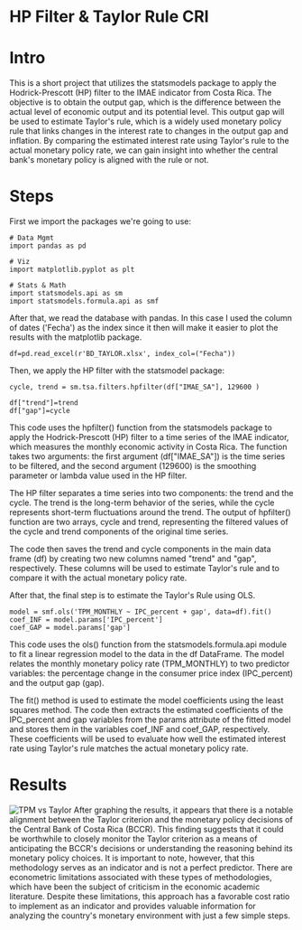 # HP Filter & Taylor Rule CRI

# Intro
This is a short project that utilizes the statsmodels package to apply the Hodrick-Prescott (HP) filter to the IMAE indicator from Costa Rica. The objective is to obtain the output gap, which is the difference between the actual level of economic output and its potential level. This output gap will be used to estimate Taylor's rule, which is a widely used monetary policy rule that links changes in the interest rate to changes in the output gap and inflation. By comparing the estimated interest rate using Taylor's rule to the actual monetary policy rate, we can gain insight into whether the central bank's monetary policy is aligned with the rule or not.

# Steps
First we import the packages we're going to use:
```
# Data Mgmt
import pandas as pd

# Viz
import matplotlib.pyplot as plt

# Stats & Math
import statsmodels.api as sm
import statsmodels.formula.api as smf

```
After that, we read the database with pandas. In this case I used the column of dates ('Fecha') as the index since it then will make it easier to plot the results with the matplotlib package.

```
df=pd.read_excel(r'BD_TAYLOR.xlsx', index_col=("Fecha"))
```
Then, we apply the HP filter with the statsmodel package:
```
cycle, trend = sm.tsa.filters.hpfilter(df["IMAE_SA"], 129600 )

df["trend"]=trend
df["gap"]=cycle
```
This code uses the hpfilter() function from the statsmodels package to apply the Hodrick-Prescott (HP) filter to a time series of the IMAE indicator, which measures the monthly economic activity in Costa Rica. The function takes two arguments: the first argument (df["IMAE_SA"]) is the time series to be filtered, and the second argument (129600) is the smoothing parameter or lambda value used in the HP filter.

The HP filter separates a time series into two components: the trend and the cycle. The trend is the long-term behavior of the series, while the cycle represents short-term fluctuations around the trend. The output of hpfilter() function are two arrays, cycle and trend, representing the filtered values of the cycle and trend components of the original time series.

The code then saves the trend and cycle components in the main data frame (df) by creating two new columns named "trend" and "gap", respectively. These columns will be used to estimate Taylor's rule and to compare it with the actual monetary policy rate.

After that, the final step is to estimate the Taylor's Rule using OLS. 



```
model = smf.ols('TPM_MONTHLY ~ IPC_percent + gap', data=df).fit()
coef_INF = model.params['IPC_percent']
coef_GAP = model.params['gap']
```
This code uses the ols() function from the statsmodels.formula.api module to fit a linear regression model to the data in the df DataFrame. The model relates the monthly monetary policy rate (TPM_MONTHLY) to two predictor variables: the percentage change in the consumer price index (IPC_percent) and the output gap (gap).

The fit() method is used to estimate the model coefficients using the least squares method. The code then extracts the estimated coefficients of the IPC_percent and gap variables from the params attribute of the fitted model and stores them in the variables coef_INF and coef_GAP, respectively. These coefficients will be used to evaluate how well the estimated interest rate using Taylor's rule matches the actual monetary policy rate.



# Results
![TPM vs Taylor](https://user-images.githubusercontent.com/82245658/227847747-21497b7f-7185-4d52-9d26-fb42844fdde7.png)
After graphing the results, it appears that there is a notable alignment between the Taylor criterion and the monetary policy decisions of the Central Bank of Costa Rica (BCCR). This finding suggests that it could be worthwhile to closely monitor the Taylor criterion as a means of anticipating the BCCR's decisions or understanding the reasoning behind its monetary policy choices. It is important to note, however, that this methodology serves as an indicator and is not a perfect predictor. There are econometric limitations associated with these types of methodologies, which have been the subject of criticism in the economic academic literature. Despite these limitations, this approach has a favorable cost ratio to implement as an indicator and provides valuable information for analyzing the country's monetary environment with just a few simple steps.
